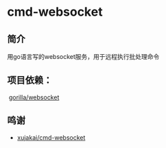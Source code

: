 # cmd-websocket

## 简介
用go语言写的websocket服务，用于远程执行批处理命令



## 项目依赖：

​    [gorilla/websocket](https://github.com/gorilla/websocket)
  
  
## 鸣谢
- [xujakai/cmd-websocket](https://github.com/xujakai/cmd-websocket)
